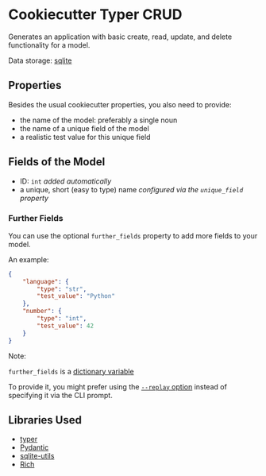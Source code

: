 # Cookiecutter Typer CRUD

Generates an application with basic create, read, update, and delete functionality for a model.

Data storage: [sqlite](https://www.sqlite.org/index.html)

## Properties

Besides the usual cookiecutter properties, you also need to provide:

* the name of the model: preferably a single noun
* the name of a unique field of the model
* a realistic test value for this unique field

## Fields of the Model

* ID: `int` *added automatically*
* a unique, short (easy to type) name *configured via the `unique_field` property*
  
### Further Fields

You can use the optional `further_fields` property to add more fields to your model.

An example:

```json
{
    "language": {
        "type": "str",
        "test_value": "Python"
    },
    "number": {
        "type": "int",
        "test_value": 42
    }
}
```

Note:

`further_fields` is a [dictionary variable](https://cookiecutter.readthedocs.io/en/2.1.1/advanced/dict_variables.html)

To provide it, you might prefer using the [`--replay` option](https://cookiecutter.readthedocs.io/en/2.1.1/advanced/replay.html) instead of specifying it via the CLI prompt.

## Libraries Used

* [typer](https://typer.tiangolo.com/)
* [Pydantic](https://docs.pydantic.dev/)
* [sqlite-utils](https://sqlite-utils.datasette.io/en/stable/)
* [Rich](https://rich.readthedocs.io/en/latest/index.html)